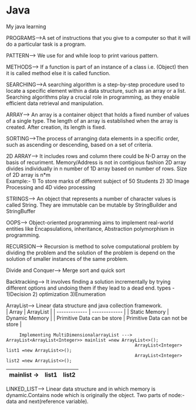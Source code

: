 # Java
My java learning

PROGRAMS-->A set of instructions that you give to a computer so that it will do a particular task is a program.

PATTERN--> We use for and while loop to print various pattern.

METHODS--> If a function is part of an instance of a class i.e. (Object) then it is called method else it is called function.

SEARCHING-->A searching algorithm is a step-by-step procedure used to locate a specific element within a data structure, such as an array or a list. Searching algorithms play a crucial role in programming, as they enable efficient data retrieval and manipulation.



ARRAY--> An array is a container object that holds a fixed number of values of a single type. The length of an array is established when the array is created. After creation, its length is fixed.

SORTING-->The process of arranging data elements in a specific order, such as ascending or descending, based on a set of criteria. 

2D ARRAY--> It includes rows and column there could be N-D array on the basis of recuriment. Memory/Address is not in contigious fashion 2D array divides individually in n number of 1D array based on number of rows. Size of 2D array is n*m
            <br> Example:- 1) To store marks of different subject of 50 Students
                           2)  3D Image Processing and 4D video processing

STRINGS--> An object that represents a number of character values is called String. They are immutable can be mutable by StringBuilder and StringBuffer

        

OOPS--> Object-oriented programming aims to implement real-world entities like  Encapsulations, inheritance, Abstraction polymorphism in programming.

RECURSION--> Recursion is method to solve computational problem by dividing the problem and the solution of the problem is depend on the solution of smaller instances of the same problem.

Divide and Conquer--> Merge sort and quick sort 

Backtracking--> It involves finding a solution incrementally by trying different options and undoing them if they lead to a dead end.
                 types - 1)Decision 2) optimization 3)Enumeration

ArrayList--> Linear data structure and java collection framework.  
             | Array  | ArrayList |
| ------------- | ------------- |
| Static Memory  | Dynamic Memory  |
| Primitive Data can be store  | Primitive Data can not be store  |

         Implementing MultiDimensionalarrayList ---> ArrayList<ArrayList<Integer>> mainlist =new ArrayList<>();   
                                                     ArrayList<Integer> list1 =new ArrayList<>();              
                                                     ArrayList<Integer> list2 =new ArrayList<>();      
  | mainlist ->   | list1  | list2 |
   | -------------              | ------------- | ------------- |

LINKED_LIST--> Linear data structure and in which memory is dynamic.Contains node which is originally the object. Two parts of node:- data and next(reference variable).
               
                
        
